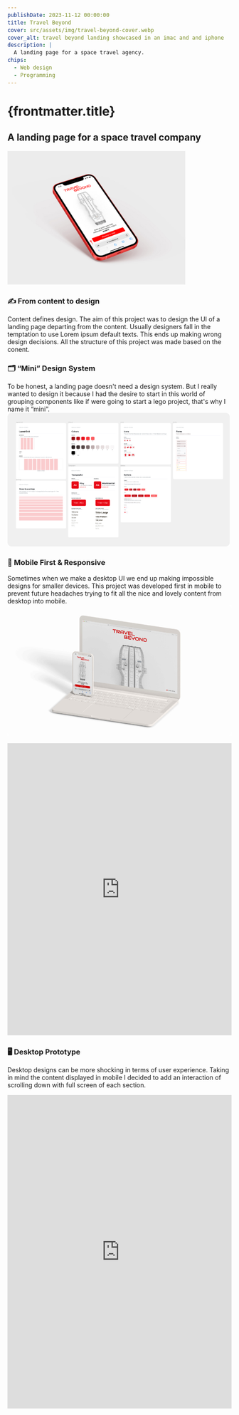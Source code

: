 ```yaml
---
publishDate: 2023-11-12 00:00:00
title: Travel Beyond
cover: src/assets/img/travel-beyond-cover.webp
cover_alt: travel beyond landing showcased in an imac and and iphone
description: |
  A landing page for a space travel agency.
chips:
  - Web design
  - Programming
---
```


# {frontmatter.title}

## A landing page for a space travel company

![Travel Beyond cover image](src/assets/img/travel-beyond-cover.webp)

### ✍️ From content to design

Content defines design. The aim of this project was to design the UI of a landing page departing from the content. Usually designers fall in the temptation to use Lorem ipsum default texts. This ends up making wrong design decisions.
All the structure of this project was made based on the conent.

### 🗂 “Mini” Design System

To be honest, a landing page doesn't need a design system. But I really wanted to design it because I had the desire to start in this world of grouping components like if were going to start a lego project, that's why I name it “mini”.
![Travel Beyond Design System](src/assets/img/mini-design-system-large.webp)

### 📱 Mobile First & Responsive

Sometimes when we make a desktop UI we end up making impossible designs for smaller devices. This project was developed first in mobile to prevent future headaches trying to fit all the nice and lovely content from desktop into mobile.
![Travel Beyond cover image](src/assets/img/responsive-travel-beyond.jpg)

<iframe
  class="figma-proto"
  width="100%"
  height="656"
  src="https://www.figma.com/embed?embed_host=share&url=https%3A%2F%2Fwww.figma.com%2Fproto%2FqKxGGY1aLSOsjrfx9smiKx%2FTravel-Beyond%3Fpage-id%3D42%253A99%26node-id%3D42%253A99%26viewport%3D328%252C48%252C0.42%26scaling%3Dcontain%26starting-point-node-id%3D42%253A101%26hide-ui%3D1"
  allowfullscreen
></iframe>

### 🖥 Desktop Prototype

Desktop designs can be more shocking in terms of user experience. Taking in mind the content displayed in mobile I decided to add an interaction of scrolling down with full screen of each section.

<iframe
  class="figma-proto"
  width="100%"
  height="704"
  src="https://www.figma.com/embed?embed_host=share&url=https%3A%2F%2Fwww.figma.com%2Fproto%2FqKxGGY1aLSOsjrfx9smiKx%2FTravel-Beyond%3Fpage-id%3D42%253A100%26node-id%3D42%253A337%26viewport%3D328%252C48%252C0.11%26scaling%3Dcontain%26starting-point-node-id%3D42%253A337%26hide-ui%3D1"
  allowfullscreen
></iframe>

<style>
  .figma-proto {
    border: none;
  }
  img {
    object-fit: fit;
    max-height: 300px;
  }
</style>
